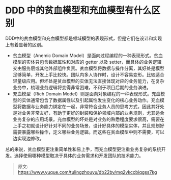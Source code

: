 # DDD 中的贫血模型和充血模型有什么区别

DDD中的贫血模型和充血模型都是领域模型的表现形式，但是它们在设计和实现上有着显著的区别。

- 贫血模型（Anemic Domain Model）是面向过程编程的一种表现形式。贫血模型的实体只包含数据属性和对应的 getter 以及 setter，而具体的业务逻辑交由服务层或其他外部组件负责。贫血模型将数据与操作分离，其好处是模型足够简单，开发上手比较快。团队内多人协作时，设计不容易变形。比较适合轻量级应用。但坏处是贫血模型的实体无法直接体现对应的业务能力，在复杂业务中，梳理业务逻辑将变得非常困难，不利于项目后期的业务演进。
- 充血模型（Rich Domain Model）则是面向对象编程的一种表现形式。充血模型的实体通常包含了数据属性以及引起属性发生变化的核心业务动作。充血模型将数据与业务能力绑定在一起，非常符合业务人员的思考方式，因此其好处是对业务非常友好，有助于更好的封装和保护领域内部的业务规则，尤其适合业务复杂的应用场景。充血模型的坏处是对业务的熟悉程度要求很高，需要在上手之初就设计好针对不同的业务场景，设计好具体的模型实体，并且规划好需要暴露哪些操作，定义哪些业务逻辑。而这些在贫血模型中则不需要，可以边实现边修改。

总的来说，贫血模型更注重简单性和易上手，而充血模型更注重业务复杂的系统开发。选择使用哪种模型取决于具体的业务需求和开发团队的技术能力。


> 原文: <https://www.yuque.com/tulingzhouyu/db22bv/mq2vkccbiqgss7kg>